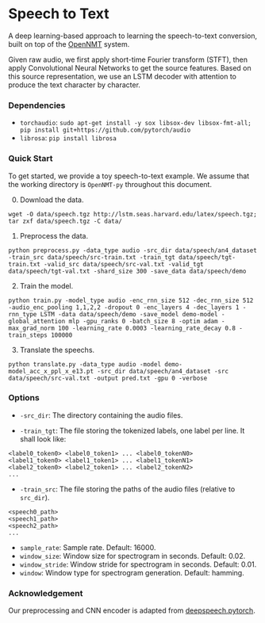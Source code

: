 # Speech to Text

A deep learning-based approach to learning the speech-to-text conversion, built on top of the <a href="http://opennmt.net/">OpenNMT</a> system.

Given raw audio, we first apply short-time Fourier transform (STFT), then apply Convolutional Neural Networks to get the source features. Based on this source representation, we use an LSTM decoder with attention to produce the text character by character.

### Dependencies

* `torchaudio`: `sudo apt-get install -y sox libsox-dev libsox-fmt-all; pip install git+https://github.com/pytorch/audio`
* `librosa`: `pip install librosa`

### Quick Start

To get started, we provide a toy speech-to-text example. We assume that the working directory is `OpenNMT-py` throughout this document.

0) Download the data.

```
wget -O data/speech.tgz http://lstm.seas.harvard.edu/latex/speech.tgz; tar zxf data/speech.tgz -C data/
```


1) Preprocess the data.

```
python preprocess.py -data_type audio -src_dir data/speech/an4_dataset -train_src data/speech/src-train.txt -train_tgt data/speech/tgt-train.txt -valid_src data/speech/src-val.txt -valid_tgt data/speech/tgt-val.txt -shard_size 300 -save_data data/speech/demo
```

2) Train the model.

```
python train.py -model_type audio -enc_rnn_size 512 -dec_rnn_size 512 -audio_enc_pooling 1,1,2,2 -dropout 0 -enc_layers 4 -dec_layers 1 -rnn_type LSTM -data data/speech/demo -save_model demo-model -global_attention mlp -gpu_ranks 0 -batch_size 8 -optim adam -max_grad_norm 100 -learning_rate 0.0003 -learning_rate_decay 0.8 -train_steps 100000
```

3) Translate the speechs.

```
python translate.py -data_type audio -model demo-model_acc_x_ppl_x_e13.pt -src_dir data/speech/an4_dataset -src data/speech/src-val.txt -output pred.txt -gpu 0 -verbose
```


### Options

* `-src_dir`: The directory containing the audio files.

* `-train_tgt`: The file storing the tokenized labels, one label per line. It shall look like:
```
<label0_token0> <label0_token1> ... <label0_tokenN0>
<label1_token0> <label1_token1> ... <label1_tokenN1>
<label2_token0> <label2_token1> ... <label2_tokenN2>
...
```

* `-train_src`: The file storing the paths of the audio files (relative to `src_dir`).
```
<speech0_path>
<speech1_path>
<speech2_path>
...
```

* `sample_rate`: Sample rate. Default: 16000.
* `window_size`: Window size for spectrogram in seconds. Default: 0.02.
* `window_stride`: Window stride for spectrogram in seconds. Default: 0.01.
* `window`: Window type for spectrogram generation. Default: hamming.

### Acknowledgement

Our preprocessing and CNN encoder is adapted from [deepspeech.pytorch](https://github.com/SeanNaren/deepspeech.pytorch).
